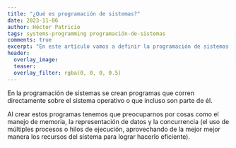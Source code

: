 ```yaml
---
title: "¿Qué es programación de sistemas?"
date: 2023-11-06
author: Héctor Patricio
tags: systems-programming programación-de-sistemas
comments: true
excerpt: "En este artículo vamos a definir la programación de sistemas y qué tipo de conocimiento y habilidades necesitas para trabajar en esta área."
header:
  overlay_image: 
  teaser: 
  overlay_filter: rgba(0, 0, 0, 0.5)
---
```


En la programación de sistemas se crean programas que corren directamente sobre el sistema operativo o que incluso son parte de él.

Al crear estos programas tenemos que preocuparnos por cosas como el manejo de memoria, la representación de datos y la concurrencia (el uso de múltiples procesos o hilos de ejecución, aprovechando de la mejor mejor manera los recursos del sistema para lograr hacerlo eficiente).